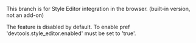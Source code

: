 This branch is for Style Editor integration in the browser.
(built-in version, not an add-on)

The feature is disabled by default.
To enable pref 'devtools.style_editor.enabled' must be set to 'true'.
